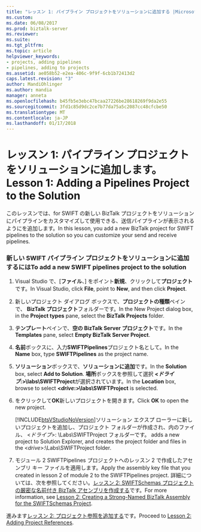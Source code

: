 ```yaml
---
title: "レッスン 1: パイプライン プロジェクトをソリューションに追加する |Microsoft ドキュメント"
ms.custom: 
ms.date: 06/08/2017
ms.prod: biztalk-server
ms.reviewer: 
ms.suite: 
ms.tgt_pltfrm: 
ms.topic: article
helpviewer_keywords:
- projects, adding pipelines
- pipelines, adding to projects
ms.assetid: ae058b52-e2ea-406c-9f9f-6cb1b72413d2
caps.latest.revision: "3"
author: MandiOhlinger
ms.author: mandia
manager: anneta
ms.openlocfilehash: b45fb5e3ebc47bcaa27226be28618269f9da2e55
ms.sourcegitcommit: 3fd1c85d9dc2ce7b77da75a5c2087cc48cfcbe50
ms.translationtype: MT
ms.contentlocale: ja-JP
ms.lasthandoff: 01/17/2018
---
```

# <a name="lesson-1-adding-a-pipelines-project-to-the-solution"></a><span data-ttu-id="eaa11-102">レッスン 1: パイプライン プロジェクトをソリューションに追加します。</span><span class="sxs-lookup"><span data-stu-id="eaa11-102">Lesson 1: Adding a Pipelines Project to the Solution</span></span>
<span data-ttu-id="eaa11-103">このレッスンでは、for SWIFT の新しい BizTalk プロジェクトをソリューションにパイプラインをカスタマイズして使用できる、送信パイプラインが表示されるようにを追加します。</span><span class="sxs-lookup"><span data-stu-id="eaa11-103">In this lesson, you add a new BizTalk project for SWIFT pipelines to the solution so you can customize your send and receive pipelines.</span></span>  
  
### <a name="to-add-a-new-swift-pipelines-project-to-the-solution"></a><span data-ttu-id="eaa11-104">新しい SWIFT パイプライン プロジェクトをソリューションに追加するには</span><span class="sxs-lookup"><span data-stu-id="eaa11-104">To add a new SWIFT pipelines project to the solution</span></span>  
  
1.  <span data-ttu-id="eaa11-105">Visual Studio で、[**ファイル**、] をポイント**新規**、クリックして**プロジェクト**です。</span><span class="sxs-lookup"><span data-stu-id="eaa11-105">In Visual Studio, click **File**, point to **New**, and then click **Project**.</span></span>  
  
2.  <span data-ttu-id="eaa11-106">新しいプロジェクト ダイアログ ボックスで、**プロジェクトの種類**ペインで、 **BizTalk プロジェクト**フォルダーです。</span><span class="sxs-lookup"><span data-stu-id="eaa11-106">In the New Project dialog box, in the **Project types** pane, select the **BizTalk Projects** folder.</span></span>  
  
3.  <span data-ttu-id="eaa11-107">**テンプレート**ペインで、**空の BizTalk Server プロジェクト**です。</span><span class="sxs-lookup"><span data-stu-id="eaa11-107">In the **Templates** pane, select **Empty BizTalk Server Project**.</span></span>  
  
4.  <span data-ttu-id="eaa11-108">**名前**ボックスに、入力**SWIFTPipelines**プロジェクト名として。</span><span class="sxs-lookup"><span data-stu-id="eaa11-108">In the **Name** box, type **SWIFTPipelines** as the project name.</span></span>  
  
5.  <span data-ttu-id="eaa11-109">**ソリューション**ボックスで、**ソリューションに追加**です。</span><span class="sxs-lookup"><span data-stu-id="eaa11-109">In the **Solution** box, select **Add to Solution**.</span></span> <span data-ttu-id="eaa11-110">**場所**ボックスを参照して選択 **\<*ドライブ*:\>\labs\SWIFTProject**が選択されています。</span><span class="sxs-lookup"><span data-stu-id="eaa11-110">In the **Location** box, browse to select **\<*drive*:\>\labs\SWIFTProject** is selected.</span></span>  
  
6.  <span data-ttu-id="eaa11-111">をクリックして**OK**新しいプロジェクトを開きます。</span><span class="sxs-lookup"><span data-stu-id="eaa11-111">Click **OK** to open the new project.</span></span>  
  
     [!INCLUDE[btsVStudioNoVersion](../../includes/btsvstudionoversion-md.md)]<span data-ttu-id="eaa11-112">ソリューション エクスプ ローラーに新しいプロジェクトを追加し、プロジェクト フォルダーが作成され、内のファイル、 \<*ドライブ*\>: \Labs\SWIFTProject フォルダーです。</span><span class="sxs-lookup"><span data-stu-id="eaa11-112"> adds a new project to Solution Explorer, and creates the project folder and files in the \<*drive*\>:\Labs\SWIFTProject folder.</span></span>  
  
7.  <span data-ttu-id="eaa11-113">モジュール 2 SWIFTPipelines プロジェクトへのレッスン 2 で作成したアセンブリ キー ファイルを適用します。</span><span class="sxs-lookup"><span data-stu-id="eaa11-113">Apply the assembly key file that you created in lesson 2 of module 2 to the SWIFTPipelines project.</span></span> <span data-ttu-id="eaa11-114">詳細については、次を参照してください。[レッスン 2: SWIFTSchemas プロジェクトの厳密な名前付き BizTalk アセンブリを作成する](../../adapters-and-accelerators/accelerator-swift/lesson-2-creating-a-strong-named-biztalk-assembly-for-the-swiftschemas-project.md)です。</span><span class="sxs-lookup"><span data-stu-id="eaa11-114">For more information, see [Lesson 2: Creating a Strong-Named BizTalk Assembly for the SWIFTSchemas Project](../../adapters-and-accelerators/accelerator-swift/lesson-2-creating-a-strong-named-biztalk-assembly-for-the-swiftschemas-project.md).</span></span>  
  
 <span data-ttu-id="eaa11-115">進みます[レッスン 2: プロジェクト参照を追加する](../../adapters-and-accelerators/accelerator-swift/lesson-2-adding-project-references.md)です。</span><span class="sxs-lookup"><span data-stu-id="eaa11-115">Proceed to [Lesson 2: Adding Project References](../../adapters-and-accelerators/accelerator-swift/lesson-2-adding-project-references.md).</span></span>